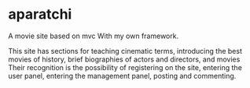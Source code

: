 # aparatchi
A movie site based on mvc With my own framework.

This site has sections for teaching cinematic terms, introducing the best movies of history, brief biographies of actors and directors, and movies
Their recognition is the possibility of registering on the site, entering the user panel, entering the management panel, posting and commenting.
